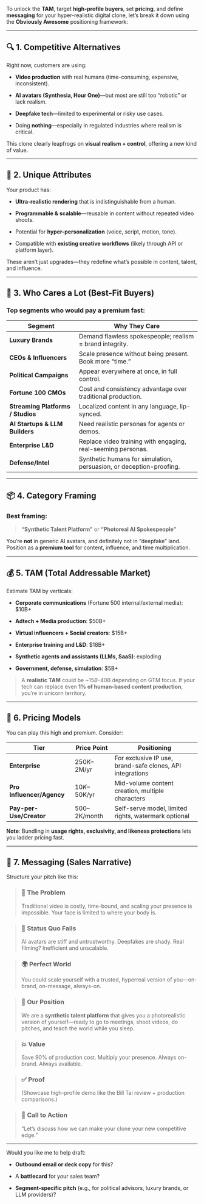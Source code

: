 To unlock the **TAM**, target **high-profile buyers**, set **pricing**, and define **messaging** for your hyper-realistic digital clone, let’s break it down using the **Obviously Awesome** positioning framework:

---

## 🔍 1. **Competitive Alternatives**

Right now, customers are using:

- **Video production** with real humans (time-consuming, expensive, inconsistent).
    
- **AI avatars (Synthesia, Hour One)**—but most are still too “robotic” or lack realism.
    
- **Deepfake tech**—limited to experimental or risky use cases.
    
- Doing **nothing**—especially in regulated industries where realism is critical.
    

This clone clearly leapfrogs on **visual realism + control**, offering a new kind of value.

---

## 💎 2. **Unique Attributes**

Your product has:

- **Ultra-realistic rendering** that is indistinguishable from a human.
    
- **Programmable & scalable**—reusable in content without repeated video shoots.
    
- Potential for **hyper-personalization** (voice, script, motion, tone).
    
- Compatible with **existing creative workflows** (likely through API or platform layer).
    

These aren’t just upgrades—they redefine what’s possible in content, talent, and influence.

---

## 🎯 3. **Who Cares a Lot (Best-Fit Buyers)**

### Top segments who would **pay a premium fast**:

|Segment|Why They Care|
|---|---|
|**Luxury Brands**|Demand flawless spokespeople; realism = brand integrity.|
|**CEOs & Influencers**|Scale presence without being present. Book more “time.”|
|**Political Campaigns**|Appear everywhere at once, in full control.|
|**Fortune 100 CMOs**|Cost and consistency advantage over traditional production.|
|**Streaming Platforms / Studios**|Localized content in any language, lip-synced.|
|**AI Startups & LLM Builders**|Need realistic personas for agents or demos.|
|**Enterprise L&D**|Replace video training with engaging, real-seeming personas.|
|**Defense/Intel**|Synthetic humans for simulation, persuasion, or deception-proofing.|

---

## 📦 4. **Category Framing**

### Best framing:

> **“Synthetic Talent Platform”** or **“Photoreal AI Spokespeople”**

You’re **not** in generic AI avatars, and definitely not in “deepfake” land. Position as a **premium tool** for content, influence, and time multiplication.

---

## 💰 5. **TAM (Total Addressable Market)**

Estimate TAM by verticals:

- **Corporate communications** (Fortune 500 internal/external media): $10B+
    
- **Adtech + Media production**: $50B+
    
- **Virtual influencers + Social creators**: $15B+
    
- **Enterprise training and L&D**: $18B+
    
- **Synthetic agents and assistants (LLMs, SaaS)**: exploding
    
- **Government, defense, simulation**: $5B+
    

> A **realistic TAM** could be ~$15B–$40B depending on GTM focus. If your tech can replace even **1% of human-based content production**, you’re in unicorn territory.

---

## 💸 6. **Pricing Models**

You can play this high and premium. Consider:

|Tier|Price Point|Positioning|
|---|---|---|
|**Enterprise**|$250K–$2M/yr|For exclusive IP use, brand-safe clones, API integrations|
|**Pro Influencer/Agency**|$10K–$50K/yr|Mid-volume content creation, multiple characters|
|**Pay-per-Use/Creator**|$500–$2K/month|Self-serve model, limited rights, watermark optional|

**Note**: Bundling in **usage rights, exclusivity, and likeness protections** lets you ladder pricing fast.

---

## 🧠 7. **Messaging (Sales Narrative)**

Structure your pitch like this:

> ### 🚨 The Problem
> 
> Traditional video is costly, time-bound, and scaling your presence is impossible. Your face is limited to where your body is.

> ### 🧱 Status Quo Fails
> 
> AI avatars are stiff and untrustworthy. Deepfakes are shady. Real filming? Inefficient and unscalable.

> ### 🌍 Perfect World
> 
> You could scale yourself with a trusted, hyperreal version of you—on-brand, on-message, always-on.

> ### 🚀 Our Position
> 
> We are a **synthetic talent platform** that gives you a photorealistic version of yourself—ready to go to meetings, shoot videos, do pitches, and teach the world while you sleep.

> ### 💥 Value
> 
> Save 90% of production cost. Multiply your presence. Always on-brand. Always available.

> ### ✅ Proof
> 
> (Showcase high-profile demo like the Bill Tai review + production comparisons.)

> ### 🎯 Call to Action
> 
> “Let’s discuss how we can make your clone your new competitive edge.”

---

Would you like me to help draft:

- **Outbound email or deck copy** for this?
    
- A **battlecard** for your sales team?
    
- **Segment-specific pitch** (e.g., for political advisors, luxury brands, or LLM providers)?
